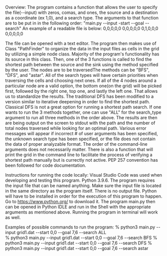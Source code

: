 Overview:
The program contains a function that allows the user to specify the file(--input) with zeros, comas, and ones, the source and a destination as a coordinate (ex 1,0), and a search type. The arguments to that function are to be put in in the following order:
"main.py --input -start --goal --search"
An example of a readable file is below:
0,0,0,0,0
0,0,0,0,0
0,1,0,0,0
0,0,0,0,0

The file can be opened with a text editor.
The program then makes use of Class "PathFinder" to organize the data in the input files as cells in the grid by utilizing a simple node class. Majority of the program's functionality has its source in this class.
Then, one of the 3 functions is called to find the shortest path between the source and the sink using the method specified by the user. The nodes are to be traversedThe methods can be "BFS", "DFS", and "astar". All of the search types will have certain priorities when traversing the cells and choosing next ones. If all of the 4 nodes around a particular node are a valid option, the bottom one(on the grid) will be picked first, followed by the right one, top one, and lastly the left one. That allows us to standardize the results. The traditional DFS has been modified to a version similar to iterative deepening in order to find the shortest path. Classical DFS is not a great option for running a shortest path search.
If one wants to run the 3 methods together, one can use "ALL" for the search_type argument to run all three methods in the order above. The results are then are being output on the screen to stdout with the path and the number of total nodes traversed while looking for an optimal path. 
Various error messages will appear if incorrect # of user arguments has been specified, the unknown search type has been specified, or the file does not contain the data of proper analyzable format. The order of the command-line arguments does not necessarily matter. There is also a function that will print the grid in the command line to facilitate the process of verifying a shortest path manually but is currectly not active.
PEP 257 convention has been followed for code documentation. 

Instructions for running the code locally:
Visual Studio Code was used when developing and testing this program. Python 3.9.6. 
The program requires the input file that can be named anything.
Make sure the input file is located in the same directory as the program itself. There is no output file.
Python will have to be installed in order for the execution of this program to happen. Go to https://www.python.org/ to download it.
The program main.py then can be opened in Python IDLE and run in the Shell with the appropriate arguments as mentioned above.
Running the program in terminal will work as well.

Examples of possible commands to run the program:
% python3 main.py --input grid1.dat --start 0,0 --goal 7,6 --search ALL  
% python3 main.py --input grid1.dat --start 0,0 --goal 7,6 --search BFS
% python3 main.py --input grid1.dat --start 0,0 --goal 7,6 --search DFS
% python3 main.py --input grid1.dat --start 0,0 --goal 7,6 --search astar    